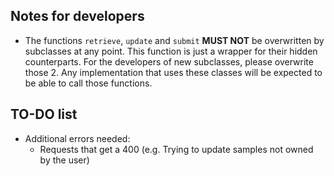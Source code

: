 ## Notes for developers

- The functions `retrieve`, `update` and `submit` **MUST NOT** be overwritten by subclasses at any point. This function is just a wrapper for
  their hidden counterparts. For the developers of new subclasses, please overwrite those 2. Any implementation that 
  uses these classes will be expected to be able to call those functions.


## TO-DO list
- Additional errors needed:
  - Requests that get a 400 (e.g. Trying to update samples not owned by the user)